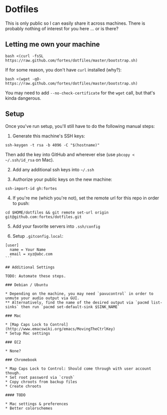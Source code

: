 # Dotfiles

This is only public so I can easily share it across machines. There is probably nothing of interest for you here ... or is there?

## Letting me own your machine

```
bash <(curl -fsSL https://raw.github.com/fortes/dotfiles/master/bootstrap.sh)
```

If for some reason, you don't have `curl` installed (why?):

```
bash <(wget -qO- https://raw.github.com/fortes/dotfiles/master/bootstrap.sh)
```

You may need to add `--no-check-certificate` for the `wget` call, but that's kinda dangerous.

## Setup

Once you've run setup, you'll still have to do the following manual steps:

1. Generate this machine's SSH keys:

```
ssh-keygen -t rsa -b 4096 -C "$(hostname)"
```

Then add the key into GitHub and wherever else (use `pbcopy < ~/.ssh/id_rsa` on Mac).

2. Add any additional ssh keys into `~/.ssh`

3. Authorize your public keys on the new machine:

```
ssh-import-id gh:fortes
```

4. If you're me (which you're not), set the remote url for this repo in order to push:

  ```
  cd $HOME/dotfiles && git remote set-url origin git@github.com:fortes/dotfiles.git
  ```

5. Add your favorite servers into `.ssh/config`

6. Setup `.gitconfig.local`:

  ````
  [user]
    name = Your Name
    email = xyz@abc.com
  ```

## Additional Settings

TODO: Automate these steps.

### Debian / Ubuntu

* Depending on the machine, you may need `pavucontrol` in order to unmute your audio output via GUI.
** Alternatively, find the name of the desired output via `pacmd list-sinks` then run `pacmd set-default-sink $SINK_NAME`

### Mac

* [Map Caps Lock to Control](http://www.emacswiki.org/emacs/MovingTheCtrlKey)
* Setup Mac settings

### EC2

* None?

### Chromebook

* Map Caps Lock to Control: Should come through with user account though.
* Set root password via `crosh`
* Copy chroots from backup files
* Create chroots

#### TODO

* Mac settings & preferences
* Better colorschemes
